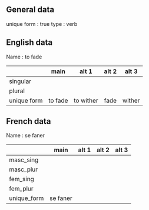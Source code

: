## General data

unique form : true
type : verb

## English data

Name : to fade

|             |  main   |   alt 1   | alt 2 | alt 3  |
| :---------- | :-----: | :-------: | :---: | ------ |
| singular    |         |           |       |        |
| plural      |         |           |       |        |
| unique form | to fade | to wither | fade  | wither |

## French data

Name : se faner

|             |   main   | alt 1 | alt 2 | alt 3 |
| :---------- | :------: | :---: | :---: | :---: |
| masc_sing   |          |       |       |       |
| masc_plur   |          |       |       |       |
| fem_sing    |          |       |       |       |
| fem_plur    |          |       |       |       |
| unique_form | se faner |       |       |       |


